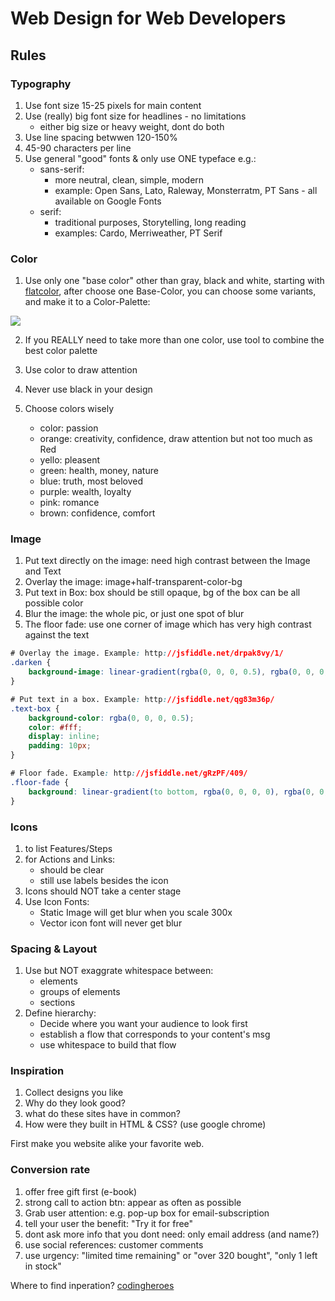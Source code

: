 # Web Design for Web Developers

## Rules
### Typography
1. Use font size 15-25 pixels for main content
2. Use (really) big font size for headlines - no limitations
	- either big size or heavy weight, dont do both
3. Use line spacing betwwen 120-150%
5. 45-90 characters per line
6. Use general "good" fonts & only use ONE typeface e.g.:
	- sans-serif:
		- more neutral, clean, simple, modern
		- example: Open Sans, Lato, Raleway, Monsterratm, PT Sans - all available on Google Fonts
	- serif: 
		- traditional purposes, Storytelling, long reading
		- examples: Cardo, Merriweather, PT Serif

### Color
1. Use only one "base color" other than gray, black and white, starting with [flatcolor](https://flatuicolors.com), after choose one Base-Color, you can choose some variants, and make it to a Color-Palette:

<img src="./color_palette.png">

2. If you REALLY need to take more than one color, use tool to combine the best color palette

3. Use color to draw attention

4. Never use black in your design

5. Choose colors wisely
	- color: passion
	- orange: creativity, confidence, draw attention but not too much as Red
	- yello: pleasent
	- green: health, money, nature
	- blue: truth, most beloved
	- purple: wealth, loyalty
	- pink: romance
	- brown: confidence, comfort


### Image

1. Put text directly on the image: need high contrast between the Image and Text
2. Overlay the image: image+half-transparent-color-bg
3. Put text in Box: box should be still opaque, bg of the box can be all possible color
4. Blur the image: the whole pic, or just one spot of blur
5. The floor fade: use one corner of image which has very high contrast against the text

```css
# Overlay the image. Example: http://jsfiddle.net/drpak8vy/1/
.darken {
	background-image: linear-gradient(rgba(0, 0, 0, 0.5), rgba(0, 0, 0, 0.5)), url(YOUR IMAGE HERE);
}

# Put text in a box. Example: http://jsfiddle.net/qg83m36p/
.text-box {
	background-color: rgba(0, 0, 0, 0.5);
	color: #fff;
	display: inline;
	padding: 10px;
}

# Floor fade. Example: http://jsfiddle.net/gRzPF/409/
.floor-fade {
	background: linear-gradient(to bottom, rgba(0, 0, 0, 0), rgba(0, 0, 0, 0.6) ), url(YOUR IMAGE HERE);
}
```

### Icons
1. to list Features/Steps
2. for Actions and Links:
	- should be clear
	- still use labels besides the icon
3. Icons should NOT take a center stage
4. Use Icon Fonts:
	- Static Image will get blur when you scale 300x
	- Vector icon font will never get blur


### Spacing & Layout
1. Use but NOT exaggrate whitespace between:
	- elements
	- groups of elements
	- sections
2. Define hierarchy:
	- Decide where you want your audience to look first
	- establish a flow that corresponds to your content's msg
	- use whitespace to build that flow

### Inspiration
1. Collect designs you like
2. Why do they look good?
3. what do these sites have in common?
4. How were they built in HTML & CSS? (use google chrome)

First make you website alike your favorite web.

### Conversion rate
1. offer free gift first (e-book)
2. strong call to action btn: appear as often as possible
3. Grab user attention: e.g. pop-up box for email-subscription
4. tell your user the benefit: "Try it for free"
5. dont ask more info that you dont need: only email address (and name?)
6. use social references: customer comments
7. use urgency: "limited time remaining" or "over 320 bought", "only 1 left in stock"


Where to find inperation? [codingheroes](https://codingheroes.io/resources/)
